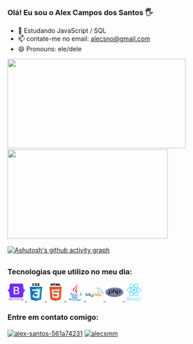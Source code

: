### Olá! Eu sou o Alex Campos dos Santos 🖐️

- 🌱 Estudando JavaScript / SQL
- 📫 contate-me no email: alecsno@gmail.com
- 😄 Pronouns: ele/dele
  
<div>
<img height="200px" width="400px" src="https://github-readme-stats.vercel.app/api?username=AlexCamposDosSantos&theme=buefy&show_icons=true"/>   
<img height="200px" width="360px" src="https://github-readme-stats.vercel.app/api/top-langs/?username=AlexCamposDosSantos&layout=compact&langs_count=7&theme=buefy"/></div>

[![Ashutosh's github activity graph](https://github-readme-activity-graph.vercel.app/graph?username=AlexCamposDosSantos&bg_color=ffffff&color=8000ff&line=d7cae8&point=a600ff&area=true&hide_border=true)](https://github.com/AlexCamposDosSantos)

## 
<div>
<h3 align="left">Tecnologias que utilizo no meu dia:</h3>
<p align="left"> <a href="https://getbootstrap.com" target="_blank" rel="noreferrer"> <img src="https://raw.githubusercontent.com/devicons/devicon/master/icons/bootstrap/bootstrap-plain-wordmark.svg" alt="bootstrap" width="40" height="40"/> </a> <a href="https://www.w3schools.com/css/" target="_blank" rel="noreferrer"> <img src="https://raw.githubusercontent.com/devicons/devicon/master/icons/css3/css3-original-wordmark.svg" alt="css3" width="40" height="40"/> </a> <a href="https://www.w3.org/html/" target="_blank" rel="noreferrer"> <img src="https://raw.githubusercontent.com/devicons/devicon/master/icons/html5/html5-original-wordmark.svg" alt="html5" width="40" height="40"/> </a> <a href="https://www.java.com" target="_blank" rel="noreferrer"> <img src="https://raw.githubusercontent.com/devicons/devicon/master/icons/java/java-original.svg" alt="java" width="40" height="40"/> </a> <a href="https://www.mysql.com/" target="_blank" rel="noreferrer"> <img src="https://raw.githubusercontent.com/devicons/devicon/master/icons/mysql/mysql-original-wordmark.svg" alt="mysql" width="40" height="40"/> </a> <a href="https://www.php.net" target="_blank" rel="noreferrer"> <img src="https://raw.githubusercontent.com/devicons/devicon/master/icons/php/php-original.svg" alt="php" width="40" height="40"/> </a> <a href="https://reactjs.org/" target="_blank" rel="noreferrer"> <img src="https://raw.githubusercontent.com/devicons/devicon/master/icons/react/react-original-wordmark.svg" alt="react" width="40" height="40"/> </a> </p>
</div>


<h3 align="left">Entre em contato comigo:</h3>
<p align="left">
<a href="https://linkedin.com/in/alex-santos-561a74231" target="blank"><img align="center" src="https://raw.githubusercontent.com/rahuldkjain/github-profile-readme-generator/master/src/images/icons/Social/linked-in-alt.svg" alt="alex-santos-561a74231" height="30" width="40" /></a>
<a href="https://instagram.com/alecsmm" target="blank"><img align="center" src="https://raw.githubusercontent.com/rahuldkjain/github-profile-readme-generator/master/src/images/icons/Social/instagram.svg" alt="alecsmm" height="30" width="40" /></a>
</p>

